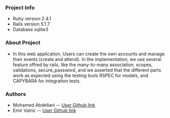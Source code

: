 ### Project Info

- Ruby version 2.4.1
- Rails version 5.1.7
- Database sqlite3

### About Project

- In this web application, Users can create the own accounts and manage their events (create and attend). In the implementation, we use several feature offred by rails, like the many-to-many association, scopes, validations, secure_password, and we asserted that the different parts work as expected using the testing tools RSPEC for models, and CAPYBARA for integration tests.   

### Authors

- Mohamed Abdellani -- [User Github link](https://github.com/abdellani)
- Emir Vatric -- [User Github link](https://github.com/EmirVatric)
